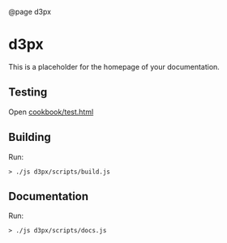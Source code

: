 @page d3px

# d3px

This is a placeholder for the homepage of your documentation.

## Testing

Open [cookbook/test.html](../test.html)

## Building

Run:

    > ./js d3px/scripts/build.js
    
## Documentation

Run:

    > ./js d3px/scripts/docs.js